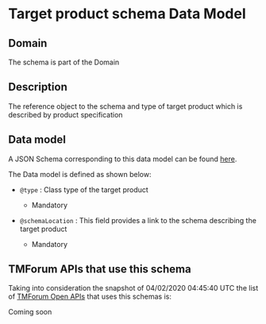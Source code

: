 # Target product schema Data Model

## Domain

The  schema is part of the  Domain

## Description

The reference object to the schema and type of target product which is described by product specification

## Data model

A JSON Schema corresponding to this data model can be found
[here](https://github.com/tmforum-rand/schemas/blob/candidates/Product/TargetProductSchema.schema.json).

The Data model is defined as shown below:
- `@type` : Class type of the target product

  - Mandatory

- `@schemaLocation` : This field provides a link to the schema describing the target product

  - Mandatory





## TMForum APIs that use this schema

Taking into consideration the snapshot of 04/02/2020 04:45:40 UTC the list of [TMForum Open APIs](https://www.tmforum.org/open-apis/) that uses this schemas is:

Coming soon